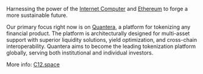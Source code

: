 Harnessing the power of the [Internet Computer](https://internetcomputer.org/) and [Ethereum](https://ethereum.org/en/) to forge a more sustainable future.

Our primary focus right now is on [Quantera](https://quantera.finance/), a platform for tokenizing any financial product. The platform is architecturally designed for multi-asset support with superior liquidity solutions, yield optimization, and cross-chain interoperability. Quantera aims to become the leading tokenization platform globally, serving both institutional and individual investors.

More info: [C12.space](https://c12.space)

